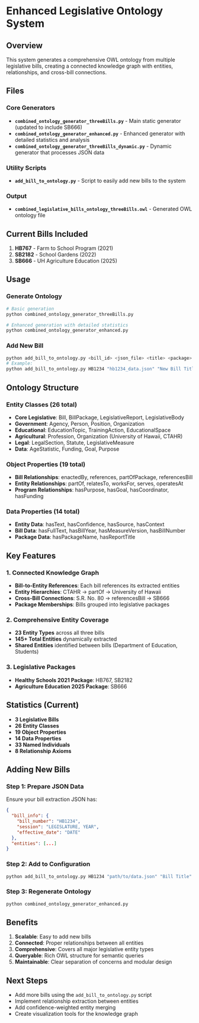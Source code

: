 # Enhanced Legislative Ontology System

## Overview
This system generates a comprehensive OWL ontology from multiple legislative bills, creating a connected knowledge graph with entities, relationships, and cross-bill connections.

## Files

### Core Generators
- **`combined_ontology_generator_threeBills.py`** - Main static generator (updated to include SB666)
- **`combined_ontology_generator_enhanced.py`** - Enhanced generator with detailed statistics and analysis
- **`combined_ontology_generator_threeBills_dynamic.py`** - Dynamic generator that processes JSON data

### Utility Scripts
- **`add_bill_to_ontology.py`** - Script to easily add new bills to the system

### Output
- **`combined_legislative_bills_ontology_threeBills.owl`** - Generated OWL ontology file

## Current Bills Included
1. **HB767** - Farm to School Program (2021)
2. **SB2182** - School Gardens (2022) 
3. **SB666** - UH Agriculture Education (2025)

## Usage

### Generate Ontology
```bash
# Basic generation
python combined_ontology_generator_threeBills.py

# Enhanced generation with detailed statistics
python combined_ontology_generator_enhanced.py
```

### Add New Bill
```bash
python add_bill_to_ontology.py <bill_id> <json_file> <title> <package>
# Example:
python add_bill_to_ontology.py HB1234 "hb1234_data.json" "New Bill Title" "NewPackage"
```

## Ontology Structure

### Entity Classes (26 total)
- **Core Legislative**: Bill, BillPackage, LegislativeReport, LegislativeBody
- **Government**: Agency, Person, Position, Organization
- **Educational**: EducationTopic, TrainingAction, EducationalSpace
- **Agricultural**: Profession, Organization (University of Hawaii, CTAHR)
- **Legal**: LegalSection, Statute, LegislativeMeasure
- **Data**: AgeStatistic, Funding, Goal, Purpose

### Object Properties (19 total)
- **Bill Relationships**: enactedBy, references, partOfPackage, referencesBill
- **Entity Relationships**: partOf, relatesTo, worksFor, serves, operatesAt
- **Program Relationships**: hasPurpose, hasGoal, hasCoordinator, hasFunding

### Data Properties (14 total)
- **Entity Data**: hasText, hasConfidence, hasSource, hasContext
- **Bill Data**: hasFullText, hasBillYear, hasMeasureVersion, hasBillNumber
- **Package Data**: hasPackageName, hasReportTitle

## Key Features

### 1. Connected Knowledge Graph
- **Bill-to-Entity References**: Each bill references its extracted entities
- **Entity Hierarchies**: CTAHR → partOf → University of Hawaii
- **Cross-Bill Connections**: S.R. No. 80 → referencesBill → SB666
- **Package Memberships**: Bills grouped into legislative packages

### 2. Comprehensive Entity Coverage
- **23 Entity Types** across all three bills
- **145+ Total Entities** dynamically extracted
- **Shared Entities** identified between bills (Department of Education, Students)

### 3. Legislative Packages
- **Healthy Schools 2021 Package**: HB767, SB2182
- **Agriculture Education 2025 Package**: SB666

## Statistics (Current)
- **3 Legislative Bills**
- **26 Entity Classes**
- **19 Object Properties**
- **14 Data Properties**
- **33 Named Individuals**
- **8 Relationship Axioms**

## Adding New Bills

### Step 1: Prepare JSON Data
Ensure your bill extraction JSON has:
```json
{
  "bill_info": {
    "bill_number": "HB1234",
    "session": "LEGISLATURE, YEAR",
    "effective_date": "DATE"
  },
  "entities": [...]
}
```

### Step 2: Add to Configuration
```bash
python add_bill_to_ontology.py HB1234 "path/to/data.json" "Bill Title" "PackageName"
```

### Step 3: Regenerate Ontology
```bash
python combined_ontology_generator_enhanced.py
```

## Benefits
1. **Scalable**: Easy to add new bills
2. **Connected**: Proper relationships between all entities
3. **Comprehensive**: Covers all major legislative entity types
4. **Queryable**: Rich OWL structure for semantic queries
5. **Maintainable**: Clear separation of concerns and modular design

## Next Steps
- Add more bills using the `add_bill_to_ontology.py` script
- Implement relationship extraction between entities
- Add confidence-weighted entity merging
- Create visualization tools for the knowledge graph
